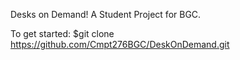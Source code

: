 Desks on Demand! A Student Project for BGC.

To get started:
$git clone https://github.com/Cmpt276BGC/DeskOnDemand.git
